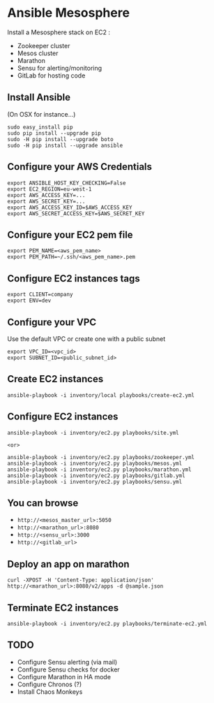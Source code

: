 Ansible Mesosphere
==================

Install a Mesosphere stack on EC2 :

  * Zookeeper cluster
  * Mesos cluster
  * Marathon
  * Sensu for alerting/monitoring
  * GitLab for hosting code


Install Ansible
---------------
(On OSX for instance...)

    sudo easy_install pip
    sudo pip install --upgrade pip
    sudo -H pip install --upgrade boto
    sudo -H pip install --upgrade ansible


Configure your AWS Credentials
------------------------------

    export ANSIBLE_HOST_KEY_CHECKING=False
    export EC2_REGION=eu-west-1
    export AWS_ACCESS_KEY=...
    export AWS_SECRET_KEY=...
    export AWS_ACCESS_KEY_ID=$AWS_ACCESS_KEY
    export AWS_SECRET_ACCESS_KEY=$AWS_SECRET_KEY


Configure your EC2 pem file
---------------------------

    export PEM_NAME=<aws_pem_name>
    export PEM_PATH=~/.ssh/<aws_pem_name>.pem


Configure EC2 instances tags
----------------------------

    export CLIENT=company
    export ENV=dev


Configure your VPC
------------------

Use the default VPC or create one with a public subnet

    export VPC_ID=<vpc_id>
    export SUBNET_ID=<public_subnet_id>


Create EC2 instances
--------------------

    ansible-playbook -i inventory/local playbooks/create-ec2.yml


Configure EC2 instances
-----------------------

    ansible-playbook -i inventory/ec2.py playbooks/site.yml

    <or>

    ansible-playbook -i inventory/ec2.py playbooks/zookeeper.yml
    ansible-playbook -i inventory/ec2.py playbooks/mesos.yml
    ansible-playbook -i inventory/ec2.py playbooks/marathon.yml
    ansible-playbook -i inventory/ec2.py playbooks/gitlab.yml
    ansible-playbook -i inventory/ec2.py playbooks/sensu.yml


You can browse
--------------

  * `http://<mesos_master_url>:5050`
  * `http://<marathon_url>:8080`
  * `http://<sensu_url>:3000`
  * `http://<gitlab_url>`


Deploy an app on marathon
-------------------------

    curl -XPOST -H 'Content-Type: application/json' http://<marathon_url>:8080/v2/apps -d @sample.json


Terminate EC2 instances
-----------------------

    ansible-playbook -i inventory/ec2.py playbooks/terminate-ec2.yml



TODO
----

  * Configure Sensu alerting (via mail)
  * Configure Sensu checks for docker
  * Configure Marathon in HA mode
  * Configure Chronos (?)
  * Install Chaos Monkeys
